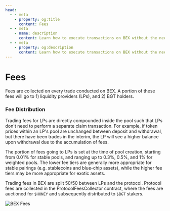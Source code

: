 ```yaml
---
head:
  - - meta
    - property: og:title
      content: Fees
  - - meta
    - name: description
      content: Learn how to execute transactions on BEX without the need for gas, using EIP-712 off-chain signing and relayer tips.
  - - meta
    - property: og:description
      content: Learn how to execute transactions on BEX without the need for gas, using EIP-712 off-chain signing and relayer tips.
---
```


# Fees

Fees are collected on every trade conducted on BEX. A portion of these fees will go to 1) liquidity providers (LPs), and 2) BGT holders.

### Fee Distribution

Trading fees for LPs are directly compounded inside the pool such that LPs don't need to perform a separate claim transaction. For example, if token prices within an LP's pool are unchanged between deposit and withdrawal, but there have been trades in the interim, the LP will see a higher balance upon withdrawal due to the accumulation of fees.

The portion of fees going to LPs is set at the time of pool creation, starting from 0.01% for stable pools, and ranging up to 0.3%, 0.5%, and 1% for weighted pools. The lower fee tiers are generally more appropriate for stable pairings (e.g. stablecoins and blue-chip assets), while the higher fee tiers may be more appropriate for exotic assets.

Trading fees in BEX are split 50/50 between LPs and the protocol. Protocol fees are collected in the ProtocolFeesCollector contract, where the fees are auctioned for `$HONEY` and subsequently distributed to `$BGT` stakers.

![BEX Fees](/assets/swap_fee.png)
